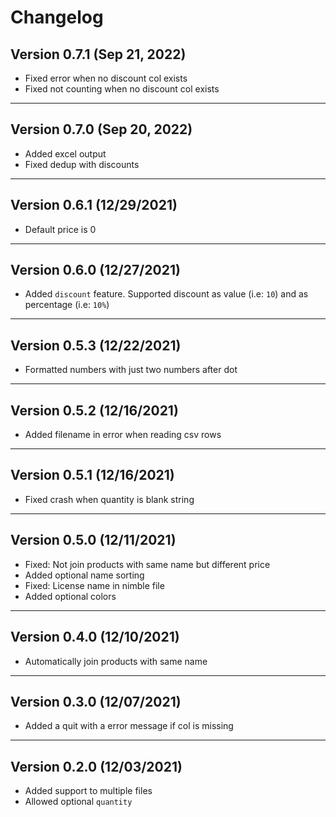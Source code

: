# Changelog

## Version 0.7.1 (Sep 21, 2022)

- Fixed error when no discount col exists
- Fixed not counting when no discount col exists

---

## Version 0.7.0 (Sep 20, 2022)

- Added excel output
- Fixed dedup with discounts

---

## Version 0.6.1 (12/29/2021)

- Default price is 0

---

## Version 0.6.0 (12/27/2021)

- Added `discount` feature. Supported discount as value (i.e: `10`) and as percentage (i.e: `10%`)

---

## Version 0.5.3 (12/22/2021)

- Formatted numbers with just two numbers after dot

---

## Version 0.5.2 (12/16/2021)

- Added filename in error when reading csv rows

---

## Version 0.5.1 (12/16/2021)

- Fixed crash when quantity is blank string

---

## Version 0.5.0 (12/11/2021)

- Fixed: Not join products with same name but different price
- Added optional name sorting
- Fixed: License name in nimble file
- Added optional colors

---

## Version 0.4.0 (12/10/2021)

- Automatically join products with same name

---

## Version 0.3.0 (12/07/2021)

- Added a quit with a error message if col is missing

---

## Version 0.2.0 (12/03/2021)

- Added support to multiple files
- Allowed optional `quantity`
